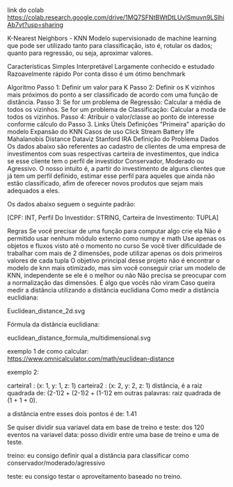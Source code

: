 link do colab
https://colab.research.google.com/drive/1MQ7SFNtBWtDtLUvlSmuvn9LSlhiAb7vt?usp=sharing

K-Nearest Neighbors - KNN
Modelo supervisionado de machine learning que pode ser utilizado tanto para classificação, isto é, rotular os dados; quanto para regressão, ou seja, aproximar valores.

Características
Simples
Interpretável
Largamente conhecido e estudado
Razoavelmente rápido
Por conta disso é um ótimo benchmark

Algoritmo
Passo 1: Definir um valor para K
Passo 2: Definir os K vizinhos mais próximos do ponto a ser classificado de acordo com uma função de distância.
Passo 3:
Se for um problema de Regressão: Calcular a média de todos os vizinhos.
Se for um problema de Classificação: Calcular a moda de todos os vizinhos.
Passo 4: Atribuir o valor/classe ao ponto de interesse conforme cálculo do Passo 3.
Links Úteis
Definições
"Primeira" aparição do modelo
Expansão do KNN
Casos de uso
Click Stream
Battery life
Mahalanobis Distance
Dataviz
Stanford
IRA
Definição do Problema
Dados
Os dados abaixo são referentes ao cadastro de clientes de uma empresa de investimentos com suas respectivas carteira de investimentos, que indica se esse cliente tem o perfil de investidor Conservador, Moderado ou Agressivo. O nosso intuito é, a partir do investimento de alguns clientes que já tem um perfil definido, estimar esse perfil para aqueles que ainda não estão classificado, afim de oferecer novos produtos que sejam mais adequados a eles.

Os dados abaixo seguem o seguinte padrão:

[CPF: INT, Perfil Do Investidor: STRING, Carteira de Investimento: TUPLA]

Regras
Se você precisar de uma função para computar algo crie ela
Não é permitido usar nenhum módulo externo como numpy e math
Use apenas os objetos e fluxos visto até o momento no curso
Se você tiver dificuldade de trabalhar com mais de 2 dimensões, pode utilizar apenas os dois primeiros valores de cada tupla
O objetivo principal desse projeto não é encontrar o modelo de knn mais otimizado, mas sim você conseguir criar um modelo de KNN, independente se ele é o melhor ou não
Não precisa se preocupar com a normalização das dimensões. É algo que vocês não viram
Caso queira medir a distância utilizando a distância euclidiana
Como medir a distância euclidiana:

Euclidean_distance_2d.svg



Fórmula da distância euclidiana:

euclidean_distance_formula_multidimensional.svg

exemplo 1 de como calcular: https://www.omnicalculator.com/math/euclidean-distance

exemplo 2:

carteira1 : (x: 1, y: 1, z: 1)
carteira2 : (x: 2, y: 2, z: 1)
distância, é a raiz quadrada de: (2-1)2 + (2-1)2 + (1-1)2 em outras palavras: raiz quadrada de (1 + 1 + 0).

a distância entre esses dois pontos é de: 1.41

Se quiser dividir sua variavel data em base de treino e teste:
dos 120 eventos na variavel data: posso dividir entre uma base de treino e uma de teste.

treino: eu consigo definir qual a distância para classificar como conservador/moderado/agressivo

teste: eu consigo testar o aproveitamento baseado no treino.